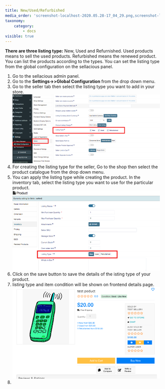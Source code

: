 ```yaml
---
title: New/Used/Refurbished
media_order: 'screenshot-localhost-2020.05.28-17_04_29.png,screenshot-localhost-2020.05.28-17_05_41.png,Screenshot 2020-08-03 at 5.28.07 PM.png'
taxonomy:
    category:
        - docs
visible: true
---
```


**There are three listing type:** New, Used and Refurnished. Used products means to sell the used products. Refurbished means the renewed product. You can list the products according to the types. You can set the listing type from the global configuration on the sellacious panel.

1. Go to the sellacious admin panel.
2. Go to the **Settings->>Global Configuration** from the drop down menu.
3. Go to the seller tab then select the listing type you want to add in your store.![](screenshot-localhost-2020.05.28-17_04_29.png)
4. For creating the listing type for the seller, Go to the shop then select the product catalogue from the drop down menu.
5. You can apply the listing type while creating the product. In the inventory tab, select the listing type you want to use for the particular product.![](screenshot-localhost-2020.05.28-17_05_41.png)
6. Click on the save button to save the details of the isting type of your product. 
7. listing type and item condition will be shown on frontend details page.
![](Screenshot%202020-08-03%20at%205.28.07%20PM.png)
8. 

